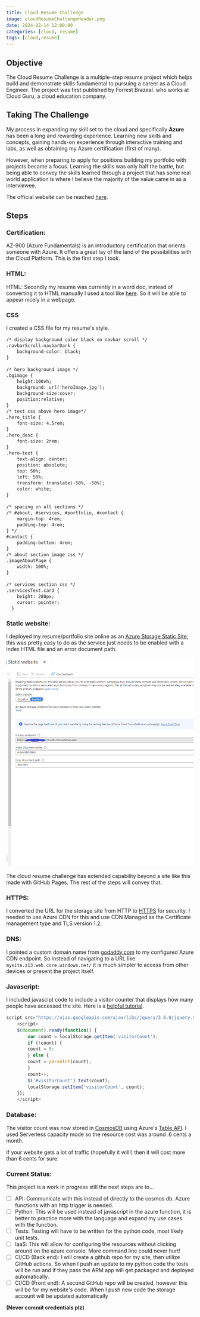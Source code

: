 ```yaml
---
title: Cloud Resume Challenge
image: cloudResumeChallengeHeader.png
date: 2024-02-14 12:00:00 
categories: [cloud, resume]
tags: [cloud,resume]
---
```


## Objective
The Cloud Resume Challenge is a multiple-step resume project which helps build and demonstrate skills fundamental to pursuing a career as a Cloud Engineer. The project was first published by Forrest Brazeal. who works at Cloud Guru, a cloud education company.

## Taking The Challenge
My process in expanding my skill set to the cloud and specifically **Azure** has been a long and rewarding experience. Learning new skills and concepts, gaining hands-on experience through interactive training and labs, as well as obtaining my Azure certification (first of many).

However, when preparing to apply for positions building my portfolio with projects became a focus. Learning the  skills was only half the battle, but being able to convey the skills learned through a project that has some real world application is where I believe the majority of the value came in as a interviewee. 

The official website can be reached [here](https://cloudresumechallenge.dev/docs/the-challenge/azure/).

## Steps
### Certification: 
AZ-900 (Azure Fundamentals) is an introductory certification that orients someone with Azure. It offers a great lay of the land of the possibilities with the Cloud Platform. This is the first step I took. 
### HTML:
HTML: Secondly my resume was currently in a word doc, instead of converting it to HTML manually I used a tool like <a href="https://cloudresumechallenge.dev/docs/the-challenge/azure/">here</a>. So it will be able to appear nicely in a webpage.
### CSS
I created a CSS file for my resume's style.

```
/* display background color black on navbar scroll */
.navbarScroll.navbarDark {
    background-color: black;
}

/* hero background image */
.bgimage {
    height:100vh;
    background: url('heroImage.jpg');
    background-size:cover;
    position:relative;
}
/* text css above hero image*/
.hero_title {
    font-size: 4.5rem;
}
.hero_desc {
    font-size: 2rem;
}
.hero-text {
    text-align: center;
    position: absolute;
    top: 50%;
    left: 50%;
    transform: translate(-50%, -50%);
    color: white;
}

/* spacing on all sections */
/* #about, #services, #portfolio, #contact {
    margin-top: 4rem;
    padding-top: 4rem;
} */
#contact {
    padding-bottom: 4rem;
}
/* about section image css */
.imageAboutPage {
    width: 100%;
}

/* services section css */
.servicesText.card {
    height: 280px;
    cursor: pointer;
  }
```
### Static website: 
I deployed my resume/portfolio site online as an <a href="https://learn.microsoft.com/en-us/azure/storage/blobs/storage-blob-static-website">Azure Storage Static Site,</a> this was pretty easy to do as the service just needs to be enabled with a index HTML file and an error document path.

![image of static site](staticsite.png)

The cloud resume challenge has extended capability beyond a site like this made with GitHub Pages. The rest of the steps will convey that.

### HTTPS:
I converted the URL for the storage site from HTTP to [HTTPS](https://www.cloudflare.com/learning/ssl/what-is-https/) for security. I needed to use Azure CDN for this and use CDN Managed as the Certificate management type and TLS version 1.2.

### DNS:
I pointed a custom domain name from 
[godaddy.com](https://www.godaddy.com/) to my configured Azure CDN endpoint. So instead of navigating to a URL like `mysite.z13.web.core.windows.net/` it is much simpler to access from other devices or present the project itself.

### Javascript:
I included javascipt code to include a visitor counter that displays how many people have accessed the site. Here is a [helpful tutorial](https://www.codecademy.com/learn/introduction-to-javascript).

```javascript
script src="https://ajax.googleapis.com/ajax/libs/jquery/3.6.0/jquery.min.js"></script>
	<script>
	$(document).ready(function() {
		var count = localStorage.getItem('visitorCount');
		if (!count) {
		count = 0;
		} else {
		count = parseInt(count);
		}
		count++;
		$('#visitorCount').text(count);
		localStorage.setItem('visitorCount', count);
  	});
	</script>
```

### Database:
The visitor count was now stored in  [CosmosDB](https://learn.microsoft.com/en-us/azure/cosmos-db/introduction) using Azure's [Table API](https://docs.microsoft.com/en-us/azure/cosmos-db/table/introduction). I used Serverless capacity mode so the resource cost was around .6 cents a month.

If your website gets a lot of traffic (hopefully it will!) then it will cost more than 6 cents for sure.

### Current Status:
This project is a work in progress still the next steps are to...
- [ ] API: Communicate with this instead of directly to the cosmos db. Azure functions with an http trigger is needed.
- [ ] Python: This will be used instead of javascript in the azure function, it is better to practice more with the language and expand my use cases with the function.
- [ ] Tests: Testing will have to be written for the python code, most likely unit tests.
- [ ] IaaS: This will allow for configuring the resources without clicking around on the azure console. More command line could never hurt!
- [ ] CI/CD (Back end): I will create a  github repo for my site, then utilize GitHub actions. So when I push an update to my python code the tests will be run and if they pass the ARM app will get packaged and deployed automatically.
- [ ] CI/CD (Front end): A second GitHub repo will be created, however this will be for my website's code. When I push new code the storage account will be updated automatically 
 
**(Never commit credentials plz)**